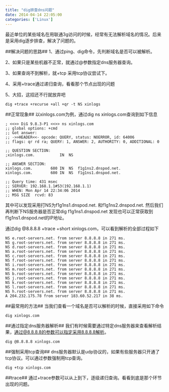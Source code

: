 ```yaml
---
title: "dig排查dns问题"
date: 2014-04-14 22:05:00
categories: ['Linux']
---
```

最近单位的某些域名在用联通3g访问的时候，经常有无法解析域名的情况。后来是采用dig逐步排查，解决了问题的。

##解决问题的思路##
1、通过ping、dig命令，先判断域名是否可以被解析。

2、如果只是某些机器不正常，就通过@参数指定dns服务器查询。

3、如果查询不到解析，就+tcp 采用tcp协议尝试下。

4、采用+trace通过递归查询，看看那个节点出现的问题

5、大招，这招还不行就放弃吧
```
dig +trace +recurse +all +qr -t NS xinlogs
```
<!--more-->

##正常现象##
以xinlogs.com为例，通过dig ns xinlogs.com查询到如下信息
```
; <<>> DiG 9.8.3-P1 <<>> ns xinlogs.com
;; global options: +cmd
;; Got answer:
;; ->>HEADER<<- opcode: QUERY, status: NOERROR, id: 64006
;; flags: qr rd ra; QUERY: 1, ANSWER: 2, AUTHORITY: 0, ADDITIONAL: 0

;; QUESTION SECTION:
;xinlogs.com.			IN	NS

;; ANSWER SECTION:
xinlogs.com.		600	IN	NS	f1g1ns2.dnspod.net.
xinlogs.com.		600	IN	NS	f1g1ns1.dnspod.net.

;; Query time: 431 msec
;; SERVER: 192.168.1.1#53(192.168.1.1)
;; WHEN: Mon Apr 14 22:34:06 2014
;; MSG SIZE  rcvd: 83
```
其中可以发现采用打NS为f1g1ns1.dnspod.net. 和f1g1ns2.dnspod.net.
然后我们再判断下NS服务器是否正常dig f1g1ns1.dnspod.net 发现也可以正常获取到f1g1ns1.dnspod.net的IP地址。

通过dig @8.8.8.8 +trace +short xinlogs.com，可以看到解析的全部过程如下
```
NS e.root-servers.net. from server 8.8.8.8 in 271 ms.
NS g.root-servers.net. from server 8.8.8.8 in 271 ms.
NS d.root-servers.net. from server 8.8.8.8 in 271 ms.
NS a.root-servers.net. from server 8.8.8.8 in 271 ms.
NS c.root-servers.net. from server 8.8.8.8 in 271 ms.
NS f.root-servers.net. from server 8.8.8.8 in 271 ms.
NS i.root-servers.net. from server 8.8.8.8 in 271 ms.
NS m.root-servers.net. from server 8.8.8.8 in 271 ms.
NS b.root-servers.net. from server 8.8.8.8 in 271 ms.
NS j.root-servers.net. from server 8.8.8.8 in 271 ms.
NS k.root-servers.net. from server 8.8.8.8 in 271 ms.
NS l.root-servers.net. from server 8.8.8.8 in 271 ms.
NS h.root-servers.net. from server 8.8.8.8 in 271 ms.
A 204.232.175.78 from server 183.60.52.217 in 38 ms.
```

##最常用的方法##
当我们查看一个域名是否可以解析的时候，直接采用如下命令
```
dig xinlogs.com
```

##通过指定dns服务器解析##
我们有时候需要通过特定dns服务器来查看解析结果，通过@8.8.8.8的参数可以指定采用8.8.8.8解析。
```
dig @8.8.8.8 xinlogs.com
```

##强制采用tcp查询##
dns服务器默认是udp协议的，如果有些服务器只开通了tcp协议。可以通过参数强制用tcp查询。
```
dig +tcp xinlogs.com
```

##trace##
通过+trace参数可以从上到下，逐级递归查询。看看到底是那个环节出现的问题。



